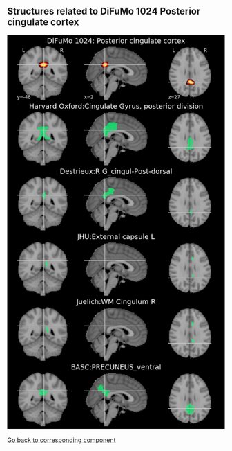 


## Structures related to DiFuMo 1024 Posterior cingulate cortex

![493](493.jpg "Structures related to DiFuMo 1024 Posterior cingulate cortex")

[Go back to corresponding component](https://parietal-inria.github.io/DiFuMo/1024/html/493.html)